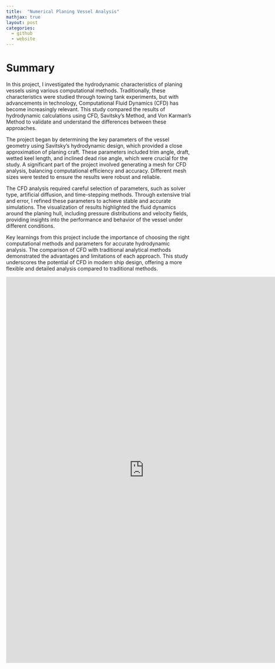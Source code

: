 ```yaml
---
title:  "Numerical Planing Vessel Analysis"
mathjax: true
layout: post
categories: 
  = github
  - website
---
```



# Summary


In this project, I investigated the hydrodynamic characteristics of planing vessels using various computational methods. Traditionally, these characteristics were studied through towing tank experiments, but with advancements in technology, Computational Fluid Dynamics (CFD) has become increasingly relevant. This study compared the results of hydrodynamic calculations using CFD, Savitsky’s Method, and Von Karman’s Method to validate and understand the differences between these approaches.

The project began by determining the key parameters of the vessel geometry using Savitsky’s hydrodynamic design, which provided a close approximation of planing craft. These parameters included trim angle, draft, wetted keel length, and inclined dead rise angle, which were crucial for the study. A significant part of the project involved generating a mesh for CFD analysis, balancing computational efficiency and accuracy. Different mesh sizes were tested to ensure the results were robust and reliable.

The CFD analysis required careful selection of parameters, such as solver type, artificial diffusion, and time-stepping methods. Through extensive trial and error, I refined these parameters to achieve stable and accurate simulations. The visualization of results highlighted the fluid dynamics around the planing hull, including pressure distributions and velocity fields, providing insights into the performance and behavior of the vessel under different conditions.

Key learnings from this project include the importance of choosing the right computational methods and parameters for accurate hydrodynamic analysis. The comparison of CFD with traditional analytical methods demonstrated the advantages and limitations of each approach. This study underscores the potential of CFD in modern ship design, offering a more flexible and detailed analysis compared to traditional methods.

<embed src="https://kodendaal.github.io/assets/numerical_ship_hydro_a2.pdf" type="application/pdf" width="750" height="1050" />
